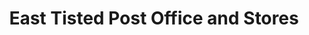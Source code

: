 ---
title: "East Tisted Post Office and Stores"
url: /east-tisted/east-tisted-post-office-and-stores/
shop: Lebensmittel
---